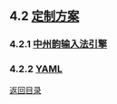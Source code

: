 ## 4.2 [定制方案](https://github.com/ChineseInputMethod/weasel/blob/master/doc/4.2%20customization/guide.md)

### 4.2.1 [中州韵输入法引擎](https://github.com/ChineseInputMethod/weasel/blob/master/doc/4.2%20customization/4.2.1%20rime/weasel.md)

### 4.2.2 [YAML](https://github.com/ChineseInputMethod/weasel/blob/master/doc/4.2%20customization/4.2.2%20YAML/schema.md)

[返回目录](https://github.com/ChineseInputMethod/weasel/blob/master/doc/catalogue.md)